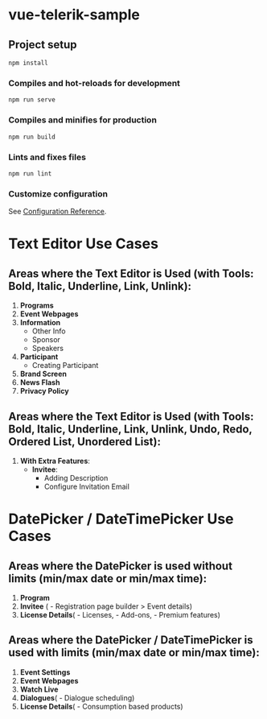 # vue-telerik-sample

## Project setup
```
npm install
```

### Compiles and hot-reloads for development
```
npm run serve
```

### Compiles and minifies for production
```
npm run build
```

### Lints and fixes files
```
npm run lint
```

### Customize configuration
See [Configuration Reference](https://cli.vuejs.org/config/).


# Text Editor Use Cases

## Areas where the Text Editor is Used (with Tools: **Bold, Italic, Underline, Link, Unlink**):

1. **Programs**
2. **Event Webpages**
3. **Information**  
   - Other Info  
   - Sponsor  
   - Speakers
4. **Participant**  
   - Creating Participant
5. **Brand Screen**
6. **News Flash**
7. **Privacy Policy**

## Areas where the Text Editor is Used (with Tools: **Bold, Italic, Underline, Link, Unlink, Undo, Redo, Ordered List, Unordered List**):

1. **With Extra Features**:
   - **Invitee**:  
     - Adding Description  
     - Configure Invitation Email

# DatePicker / DateTimePicker Use Cases
## Areas where the DatePicker  is used without limits (min/max date or min/max time):
1. **Program**
2. **Invitee** ( - Registration page builder > Event details)
3. **License Details**( - Licenses, - Add-ons, - Premium features)

## Areas where the DatePicker /  DateTimePicker  is used with limits (min/max date or min/max time):
1. **Event Settings**
2. **Event Webpages**
3. **Watch Live**
4. **Dialogues**( - Dialogue scheduling)
5. **License Details**( - Consumption based products)